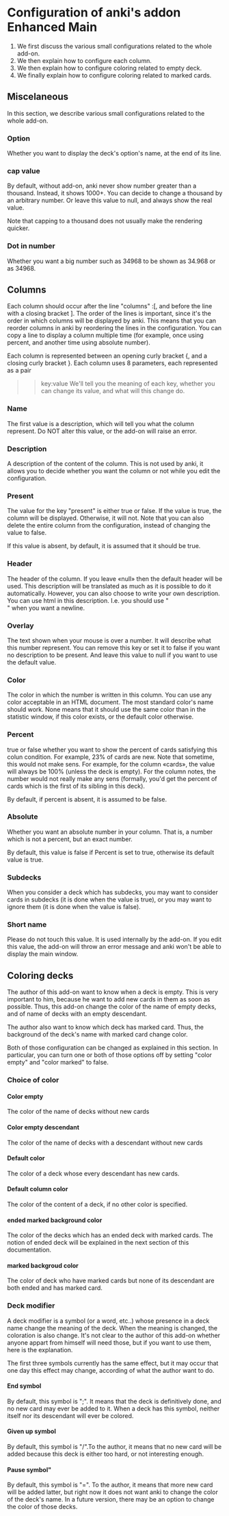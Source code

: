 # Configuration of anki's addon Enhanced Main

1. We first discuss the various small configurations related to the whole add-on.
1. We then explain how to configure each column.
1. We then explain how to configure coloring related to empty deck.
1. We finally explain how to configure coloring related to marked cards.

## Miscelaneous
In this section, we describe various small configurations related to the whole add-on.

### Option
Whether you want to display the deck's option's name, at the end of its line.


### cap value
By default, without add-on, anki never show number greater than a thousand. Instead, it shows 1000+. You can decide to change a thousand by an arbitrary number. Or leave this value to null, and always show the real value.

Note that capping to a thousand does not usually make the rendering quicker.

### Dot in number
Whether you want a big number such as 34968 to be shown as 34.968 or as 34968.

## Columns

Each column should occur after the line "columns" :[, and before the line with a closing bracket ]. The order of the lines is important, since it's the order in which columns will be displayed by anki. This means that you can reorder columns in anki by reordering the lines in the configuration. You can copy a line to display a column multiple time (for example, once using percent, and another time using absolute number).

Each column is represented between an opening curly bracket {, and a closing curly bracket }. Each column uses 8 parameters, each represented as a pair
>>key:value
We'll tell you the meaning of each key, whether you can change its value, and what will this change do.

### Name
The first value is a description, which will tell you what the column represent. Do NOT alter this value, or the add-on will raise an error.

### Description
A description of the content of the column. This is not used by anki, it allows you to decide whether you want the column or not while you edit the configuration.


### Present
The value for the key "present" is either true or false. If the value is true, the column will be displayed. Otherwise, it will not. Note that you can also delete the entire column from the configuration, instead of changing the value to false.

If this value is absent, by default, it is assumed that it should be true.

### Header
The header of the column. If you leave «null» then the default header will be used. This description will be translated as much as it is possible to do it automatically. However, you can also choose to write your own description. You can use html in this description. I.e. you should use "<br/>" when you want a newline.

### Overlay
The text shown when your mouse is over a number. It will describe what this number represent. You can remove this key or set it to false if you want no description to be present. And leave this value to null if you want to use the default value.

### Color
The color in which the number is written in this column. You can use any color acceptable in an HTML document. The most standard color's name should work. None means that it should use the same color than in the statistic window, if this color exists, or the default color otherwise.

###  Percent
true or false whether you want to show the percent of cards satisfying this colun condition. For example, 23% of cards are new. Note that sometime, this would not make sens. For example, for the column «cards», the value will always be 100% (unless the deck is empty). For the column notes, the number would not really make any sens (formally, you'd get the percent of cards which is the first of its sibling in this deck).

By default, if percent is absent, it is assumed to be false.

### Absolute
Whether you want an absolute number in your column. That is, a number which is not a percent, but an exact number.

By default, this value is false if Percent is set to true, otherwise its default value is true.

### Subdecks
When you consider a deck which has subdecks, you may want to consider cards in subdecks (it is done when the value is true), or you may want to ignore them (it is done when the value is false).

### Short name
Please do not touch this value. It is used internally by the add-on. If you edit this value, the add-on will throw an error message and anki won't be able to display the main window.

## Coloring decks
The author of this add-on want to know when a deck is empty. This is very important to him, because he want to add new cards in them as soon as possible. Thus, this add-on change the color of the name of empty decks, and of name of decks with an empty descendant.

The author also want to know which deck has marked card. Thus, the background of the deck's name with marked card change color.

Both of those configuration can be changed as explained in this section. In particular, you can turn one or both of those options off by setting "color empty" and "color marked" to false.
### Choice of color

#### Color empty
The color of the name of decks without new cards
#### Color empty descendant
The color of the name of decks with a descendant without new cards
#### Default color
The color of a deck whose every descendant has new cards.

#### Default column color
The color of the content of a deck, if no other color is specified.
#### ended marked background color
The color of the decks which has an ended deck with marked cards. The  notion of ended deck will be explained in the next section of this documentation.

#### marked backgroud color
The color of deck who have marked cards but none of its descendant are both ended and has marked card.



### Deck modifier
A deck modifier is a symbol (or a word, etc..) whose presence in a deck name change the meaning of the deck. When the meaning is changed, the coloration is also change. It's not clear to the author of this add-on whether anyone appart from himself will need those, but if you want to use them, here is the explanation.

The first  three symbols currently has the same effect, but it may occur that one day this effect may change, according of what the author want to do.
#### End symbol
By default, this symbol is ";". It means that the deck is definitively done, and no new card may ever be added to it. When a deck has this symbol, neither itself nor its descendant will ever be colored.

#### Given up symbol
By default, this symbol is "/".To the author, it means that no new card will be added because this deck is either too hard, or not interesting enough.

#### Pause symbol"
By default, this symbol is "=". To the author, it means that more new card will be added latter, but right now it does not want anki to change the color of the deck's name. In a future version, there may be an option to change the color of those decks.
